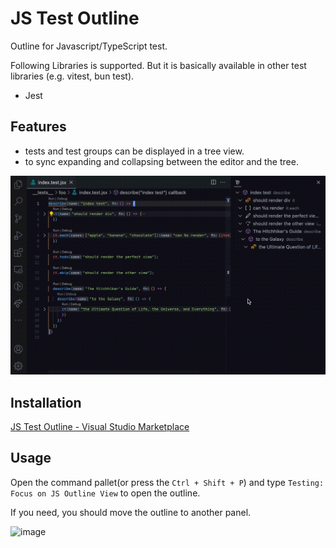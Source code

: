 # JS Test Outline

Outline for Javascript/TypeScript test.

Following Libraries is supported. But it is basically available in other test libraries (e.g. vitest, bun test). 

- Jest

## Features

- tests and test groups can be displayed in a tree view.
- to sync expanding and collapsing between the editor and the tree.

![Demo of js test outline](/img/how-to-use.gif)

## Installation

[JS Test Outline - Visual Studio Marketplace](https://marketplace.visualstudio.com/items?itemName=sa2taka.js-test-outline)

## Usage

Open the command pallet(or press the `Ctrl + Shift + P`) and type `Testing: Focus on JS Outline View` to open the outline.

If you need, you should move the outline to another panel.

![image](https://user-images.githubusercontent.com/13149507/209566989-72dd19c0-265c-44e4-b419-cc2617726be1.png)
